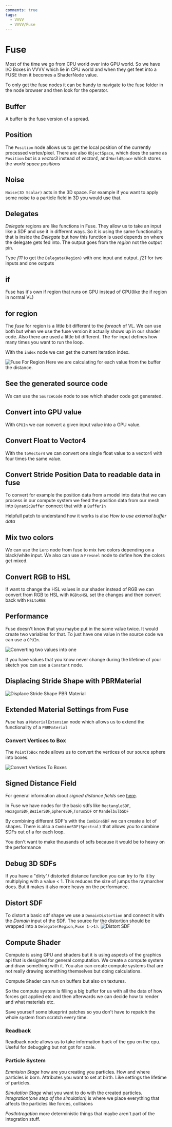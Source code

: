 ```yaml
---
comments: true
tags:
  - VVVV
  - VVVV/Fuse
---
```

# Fuse

Most of the time we go from CPU world over into GPU world. So we have I/O Boxes in VVVV which lie in CPU world and when they get feet into a FUSE then it becomes a ShaderNode value.

To only get the fuse nodes it can be handy to navigate to the fuse folder in the node browser and then look for the operator.

## Buffer
A buffer is the fuse version of a spread.


## Position
The `Position` node allows us to get the local position of the currently processed vertex/pixel.
There are also `ObjectSpace`, which does the same as `Position` but is a *vector3* instead of *vector4*, and `WorldSpace` which stores the *world space positions* 

## Noise

`Noise(3D Scalar)` acts in the 3D space. For example if you want to apply some noise to a particle field in 3D you would use that.

## Delegates
*Delegate* regions are like functions in Fuse. They allow us to take an input like a SDF and use it in different ways. So it is using the same functionality that is inside the *Delegate* but how this function is used depends on where the delegate gets fed into. The output goes from the *region* not the output pin.

Type *f11* to get the `Delegate(Region)` with one input and output. *f21* for two inputs and one outputs

## if
Fuse has it's own if region that runs on GPU instead of CPU(like the if region in normal VL)

## for region
The *fuse* for region is a little bit different to the *foreach* of VL. We can use both but when we use the fuse version it actually shows up in our shader code. Also there are used a little bit different.
The `for` input defines how many times you want to run the loop.

With the `index` node we can get the current iteration index.

![Fuse For Region](./img/FUSEForRegion.png)
Here we are calculating for each value from the buffer the distance.

## See the generated source code
We can use the `SourceCode` node to see which shader code got generated.

## Convert into GPU value
With `GPUIn` we can convert a given input value into a GPU value.

## Convert Float to Vector4
With the `toVector4` we can convert one single float value to a vector4 with four times the same value.

## Convert Stride Position Data to readable data in fuse
To convert for example the position data from a model into data that we can process in our compute system we feed the position data from our mesh into `DynamicBuffer` connect that with a `BufferIn`

Helpfull patch to understand how it works is also *How to use external buffer data*

## Mix two colors
We can use the `Lerp` node from fuse to mix two colors depending on a black/white input. 
We also can use a `Fresnel` node to define how the colors get mixed.


## Convert RGB to HSL
If want to change the HSL values in our shader instead of RGB we can convert from RGB to HSL with `RGBtoHSL` set the changes and then convert back with `HSLtoRGB`

## Performance
Fuse doesn't know that you maybe put in the same value twice. It would create two variables for that. To just have one value in the source code we can use a `GPUIn`.

![Converting two values into one](./img/FuseTwoToSingleValueGPUin.png)

If you have values that you know never change during the lifetime of your sketch you can use a `Constant` node. 

## Displacing Stride Shape with PBRMaterial
![Displace Stride Shape PBR Material](./img/DisplaceStrideShapePBRMaterial.png)


## Extended Material Settings from Fuse
*Fuse* has a `MaterialExtension` node which allows us to extend the functionality of a `PBRMaterial`

### Convert Vertices to Box
The `PointToBox` node allows us to convert the vertices of our source sphere into boxes.

![Convert Vertices To Boxes](./img/ConvertVerticesToBoxesFuse.png)


## Signed Distance Field
For general information about *signed distance fields* see [here](../Algorithms/SignedDistanceField.md).

In Fuse we have nodes for the basic sdfs like `RectangleSDF`, `HexagonSDF`,`BezierSDF`,`SphereSDF`,`TorusSDF` or `MandelbulbSDF`

By combining different SDF's with the `CombineSDF` we can create a lot of shapes.
There is also a `CombineSDF(Spectral)` that allows you to combine SDFs out of a for each loop.

You don't want to make thousands of sdfs because it would be to heavy on the performance


## Debug 3D SDFs
If you have a "dirty"/ distorted distance function you can try to fix it by multiplying with a value < 1. This reduces the size of jumps the raymarcher does. But it makes it also more heavy on the performance.

## Distort SDF
To distort a basic sdf shape we use a `DomainDistortion` and connect it with the *Domain* input of the SDF. The source for the distortion should be wrapped into a `Delegate(Region,Fuse 1->1)`.
![Distort SDF](./img/DistortSDF.png)




## Compute Shader
Compute is using GPU and shaders but it is using aspects of the graphics api that is designed for general computation. We create a compute system and draw something with it. You also can create compute systems that are not really drawing something themselves but doing calculations.

Compute Shader can run on buffers but also on textures.

So the compute system is filling a big buffer for us with all the data of how forces got applied etc and then afterwards we can decide how to render and what materials etc.

Save yourself some blueprint patches so you don't have to repatch the whole system from scratch every time.

### Readback
Readback node allows us to take information back of the gpu on the cpu. Useful for debugging but not got for scale.


### Particle System

*Emmision Stage* how are you creating you particles. How and where particles is born. Attributes you want to set at birth. Like settings the lifetime of particles.

*Simulation Stage* what you want to do with the created particles.
*Integration(one step of the simulation)* is where we place everything that affects the particles like forces, collisions

*PostIntregation* more deterministic things that maybe aren't part of the integration stuff.
